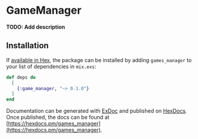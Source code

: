 # GameManager

**TODO: Add description**

## Installation

If [available in Hex](https://hex.pm/docs/publish), the package can be installed
by adding `games_manager` to your list of dependencies in `mix.exs`:

```elixir
def deps do
  [
    {:game_manager, "~> 0.1.0"}
  ]
end
```

Documentation can be generated with [ExDoc](https://github.com/elixir-lang/ex_doc)
and published on [HexDocs](https://hexdocs.pm). Once published, the docs can
be found at [https://hexdocs.pm/games_manager](https://hexdocs.pm/games_manager).

